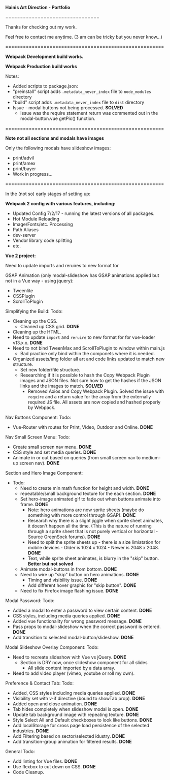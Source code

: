 **Hainis Art Direction - Portfolio**

================================

Thanks for checking out my work.

Feel free to contact me anytime.
(3 am can be tricky but you never know...)


======================================================

**Webpack Development build works.**

**Webpack Production build works**

Notes:
- Added scripts to package.json:
- "preinstall" script adds `.metadata_never_index` file to `node_modules` directory
- "build" script adds `.metadata_never_index` file to `dist` directory
- Issue - modal buttons not being processed. **SOLVED**
  - Issue was the require statement return was commented out in the modal-button.vue getPic() function.

======================================================

**Note not all sections and modals have images**

Only the following modals have slideshow images: 
- print/advil
- print/amex
- print/bayer
- Work in progress...

======================================================

In the (not so) early stages of setting up:

**Webpack 2 config with various features, including:**
- Updated Config 7/2/17 - running the latest versions of all packages.
- Hot Module Reloading
- Image/Fonts/etc. Processing
- Path Aliases
- dev-server
- Vendor library code splitting
- etc. 


**Vue 2 project:**

Need to update imports and reruires to new format for

GSAP Animation (only modal-slideshow has GSAP animations applied but not in a Vue way - using jquery):
- Tweenlite
- CSSPlugin
- ScrollToPlugin

Simplifying the Build:
Todo:
- Cleaning up the CSS.
  - Cleaned up CSS grid. **DONE**
- Cleaning up the HTML.
- Need to update `import` and `reruire` to new format for for vue-loader v13.x.x. **DONE**
- Need to not bind TweenMax and ScrollToPlugin to window within main.js
  - Bad practice only bind within the componets where it is needed.
- Organized assets/img folder all art and code links updated to match new structure.
  - Set new folder/file structure.
  - Researching if it is possible to hash the Copy Webpack Plugin images and JSON files. Not sure how to get the hashes if the JSON links and the images to match. **SOLVED**
    - Removed Axios and Copy Webpack Plugin. Solved the issue with `require` and a return value for the array from the externally required JS file. All assets are now copied and hashed properly by Webpack.


Nav Buttons Component:
Todo:
- Vue-Router with routes for Print, Video, Outdoor and Online. **DONE**

Nav Small Screen Menu:
Todo:
- Create small screen nav menu. **DONE**
- CSS style and set media queries. **DONE**
- Animate in or out based on queries (from small screen nav to medium-up screen nav). **DONE**

Section and Hero Image Component:
- Todo:
  - Need to create min math function for height and width. **DONE**
  - repeatable/small background texture for the each section. **DONE**
  - Set hero-image animated gif to fade out when buttons animate into frame. **DONE**
    - Note: hero animations are now sprite sheets (maybe do something with more control through GSAP). **DONE**
    - Research why there is a slight jiggle when sprite sheet animates, it doesn't happen all the time. (This is the nature of running through a sprite sheet that is not purely vertical or horizontal - Source GreenSock forums). **DONE**
    - Need to split the sprite sheets up - there is a size limiatation for mobile devices - Older is 1024 x 1024 - Newer is 2048 x 2048. **DONE**
    - Text, while sprite sheet animates, is blurry in the "skip" button. **Better but not solved**
  - Animate modal-buttons in from bottom. **DONE**
  - Need to wire up "skip" button on hero animations. **DONE**
    - Timing and visibility issue. **DONE**
    - Add different hover graphic for "skip button". **DONE**
  - Need to fix Firefox image flashing issue. **DONE**

Modal Password:
Todo:
- Added a modal to enter a password to view certain content. **DONE**
- CSS styles, including media queries applied. **DONE**
- Added vue functionality for wrong password message. **DONE**
- Pass props to modal-slideshow when the correct password is entered. **DONE**
- Add transition to selected modal-button/slideshow. **DONE**

Modal Slideshow Overlay Component:
Todo:
- Need to recreate slideshow with Vue vs jQuery. **DONE**
  - Section is DRY now, once slideshow component for all slides
    - All slide content imported by a data array.
- Need to add video player (vimeo, youtube or roll my own).

Preference & Contact Tab:
Todo:
- Added, CSS styles including media queries applied. **DONE**
- Visibility set with v-if directive (bound to showTab prop). **DONE**
- Added open and close animation. **DONE**
- Tab hides completely when slideshow modal is open. **DONE**
- Update tab background image with repeating texture. **DONE**
- Style Select All and Default checkboxes to look like buttons. **DONE**
- Add localStorage for cross page load persistence of the selected industries. **DONE**
- Add Filtering based on sector/selected idustry. **DONE** 
- Add transition-group animation for filtered results. **DONE**

General Todo:
- Add linting for Vue files. **DONE**
- Use flexbox to cut down on CSS. **DONE**
- Code Cleanup.
